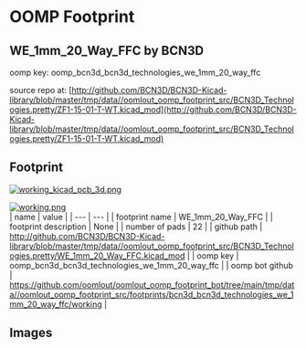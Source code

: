 # OOMP Footprint  
## WE_1mm_20_Way_FFC  by BCN3D  
  
oomp key: oomp_bcn3d_bcn3d_technologies_we_1mm_20_way_ffc  
  
source repo at: [http://github.com/BCN3D/BCN3D-Kicad-library/blob/master/tmp/data//oomlout_oomp_footprint_src/BCN3D_Technologies.pretty/ZF1-15-01-T-WT.kicad_mod](http://github.com/BCN3D/BCN3D-Kicad-library/blob/master/tmp/data//oomlout_oomp_footprint_src/BCN3D_Technologies.pretty/ZF1-15-01-T-WT.kicad_mod)  
## Footprint  
  
[![working_kicad_pcb_3d.png](working_kicad_pcb_3d_600.png)](working_kicad_pcb_3d.png)  
  
[![working.png](working_600.png)](working.png)  
| name | value | 
| --- | --- | 
| footprint name | WE_1mm_20_Way_FFC | 
| footprint description | None | 
| number of pads | 22 | 
| github path | http://github.com/BCN3D/BCN3D-Kicad-library/blob/master/tmp/data//oomlout_oomp_footprint_src/BCN3D_Technologies.pretty/WE_1mm_20_Way_FFC.kicad_mod | 
| oomp key | oomp_bcn3d_bcn3d_technologies_we_1mm_20_way_ffc | 
| oomp bot github | https://github.com/oomlout/oomlout_oomp_footprint_bot/tree/main/tmp/data//oomlout_oomp_footprint_src/footprints/bcn3d_bcn3d_technologies_we_1mm_20_way_ffc/working | 
## Images  
